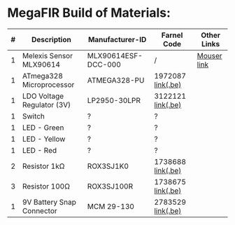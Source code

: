 # MegaFIR Build of Materials:

| # | Description | Manufacturer-ID | Farnel Code | Other Links |
|----------|----------|----------|----------|---------|
| 1 | Melexis Sensor MLX90614 | MLX90614ESF-DCC-000 | / | [Mouser link](https://eu.mouser.com/ProductDetail/Melexis/MLX90614ESF-DCC-000-TU?qs=%2Fha2pyFaduia27wdAojmz0Gw0WK2y0hzp6DRConqg3jzJRxxBtPVbyFno%252B8k7uZuTdJKb%252Bns4tW7oym5d884Wg%3D%3D) |
| 1 | ATmega328 Microprocessor | ATMEGA328-PU | 1972087 [link(.be)](https://be.farnell.com/microchip/atmega328-pu/mcu-8bit-atmega-20mhz-dip-28/dp/1972087) | |
| 1 | LDO Voltage Regulator (3V) | LP2950-30LPR | 3122121 [link(.be)](https://be.farnell.com/texas-instruments/lp2950-30lpr/ic-ldo-volt-reg-3v-0-1a-to-92/dp/3122121) | |
| 1 | Switch | ? | ? | |
| 1 | LED - Green | ? | ? | |
| 1 | LED - Yellow | ? | ? | |
| 1 | LED - Red | ? | ? | |
| 2 | Resistor 1kΩ | ROX3SJ1K0 | 1738688 [link(.be)](https://be.farnell.com/neohm-te-connectivity/rox3sj1k0/res-1k-5-3w-axial-metal-oxide/dp/1738688) | |
| 3 | Resistor 100Ω | ROX3SJ100R | 1738675 [link(.be)](https://be.farnell.com/neohm-te-connectivity/rox3sj100r/res-100r-5-3w-axial-metal-oxide/dp/1738675)  | |
| 1 | 9V Battery Snap Connector | MCM 29-130 | 2783529 [link(.be)](https://be.farnell.com/mcm/29-130/9v-battery-snap-connector/dp/2783529) | |
